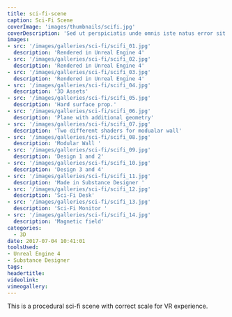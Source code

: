 ```yaml
---
title: sci-fi-scene
caption: Sci-Fi Scene
coverImage: 'images/thumbnails/scifi.jpg'
coverDescription: 'Sed ut perspiciatis unde omnis iste natus error sit voluptatem accusantium doloremque laudantium, totam rem aperiam, eaque ipsa quae ab illo inventore veritatis et quasi architecto beatae vitae dicta sunt explicabo Sed ut perspiciatis unde omnis iste natus error sit voluptatem accusantium doloremque laudantium, totam rem aperiam, eaque ipsa quae ab illo inventore veritatis et quasi architecto beatae vitae dicta sunt explicabo'
images:
- src: '/images/galleries/sci-fi/scifi_01.jpg'
  description: 'Rendered in Unreal Engine 4'
- src: '/images/galleries/sci-fi/scifi_02.jpg'
  description: 'Rendered in Unreal Engine 4'
- src: '/images/galleries/sci-fi/scifi_03.jpg'
  description: 'Rendered in Unreal Engine 4'
- src: '/images/galleries/sci-fi/scifi_04.jpg'
  description: '3D Assets'
- src: '/images/galleries/sci-fi/scifi_05.jpg'
  description: 'Hard surface prop.'
- src: '/images/galleries/sci-fi/scifi_06.jpg'
  description: 'Plane with additional geometry'
- src: '/images/galleries/sci-fi/scifi_07.jpg'
  description: 'Two different shaders for modualar wall'
- src: '/images/galleries/sci-fi/scifi_08.jpg'
  description: 'Modular Wall '
- src: '/images/galleries/sci-fi/scifi_09.jpg'
  description: 'Design 1 and 2'
- src: '/images/galleries/sci-fi/scifi_10.jpg'
  description: 'Design 3 and 4'
- src: '/images/galleries/sci-fi/scifi_11.jpg'
  description: 'Made in Substance Designer '
- src: '/images/galleries/sci-fi/scifi_12.jpg'
  description: 'Sci-Fi Desk'
- src: '/images/galleries/sci-fi/scifi_13.jpg'
  description: 'Sci-Fi Monitor '
- src: '/images/galleries/sci-fi/scifi_14.jpg'
  description: 'Magnetic field'
categories:
  - 3D
date: 2017-07-04 10:41:01
toolsUsed:
- Unreal Engine 4
- Substance Designer
tags:
headertitle:
videolink:
vimeogallery:
---
```

This is a procedural sci-fi scene with correct scale for VR experience.
